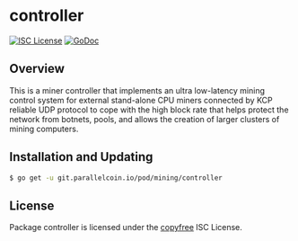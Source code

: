 # controller

[![ISC License](http://img.shields.io/badge/license-ISC-blue.svg)](http://copyfree.org)
[![GoDoc](https://img.shields.io/badge/godoc-reference-blue.svg)](http://godoc.org/git.parallelcoin.io/pod/mining/controller)

## Overview

This is a miner controller that implements an ultra low-latency mining control system for external stand-alone CPU miners connected by KCP reliable UDP protocol to cope with the high block rate that helps protect the network from botnets, pools, and allows the creation of larger clusters of mining computers.

## Installation and Updating

```bash
$ go get -u git.parallelcoin.io/pod/mining/controller
```

## License

Package controller is licensed under the [copyfree](http://copyfree.org) ISC License.
